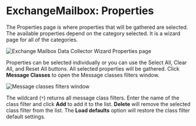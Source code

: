 # ExchangeMailbox: Properties

The Properties page is where properties that will be gathered are selected. The available properties depend on the category selected. It is a wizard page for all of the categories.

![Exchange Mailbox Data Collector Wizard Properties page](/img/product_docs/activitymonitor/activitymonitor/install/agent/properties.png)

Properties can be selected individually or you can use the Select All, Clear All, and Reset All buttons. All selected properties will be gathered. Click __Message Classes__ to open the Message classes filters window.

![Message classes filters window](/img/product_docs/accessanalyzer/enterpriseauditor/admin/datacollector/exchangepublicfolder/messageclassesfilterswindow.png)

The wildcard (```*```) returns all message class filters. Enter the name of the class filter and click __Add__ to add it to the list. __Delete__ will remove the selected class filter from the list. The __Load defaults__ option will restore the class filter default settings.
